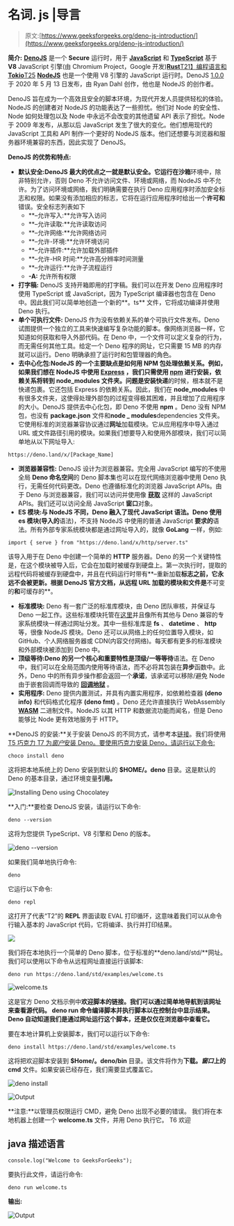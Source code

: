 # 名词. js |导言

> 原文:[https://www.geeksforgeeks.org/deno-js-introduction/](https://www.geeksforgeeks.org/deno-js-introduction/)

**简介:** [**DenoJS**](https://deno.land/) 是一个 **Secure** 运行时，用于 [**JavaScript**](https://www.geeksforgeeks.org/javascript-tutorial/) 和 [**TypeScript**](https://www.geeksforgeeks.org/hello-world-in-typescript-language/) 基于 **V8** JavaScript 引擎(由 Chromium Project，Google 开发)[**Rust**T21】编程语言和](https://www.rust-lang.org/)[**Tokio**T25](https://tokio.rs/) [**NodeJS**](https://www.geeksforgeeks.org/introduction-to-nodejs/) 也是一个使用 V8 引擎的 JavaScript 运行时。DenoJS [1.0.0](https://deno.land/v1) 于 2020 年 5 月 13 日发布，由 Ryan Dahl 创作，他也是 NodeJS 的创作者。

DenoJS 旨在成为一个高效且安全的脚本环境，为现代开发人员提供轻松的体验。NodeJS 的创建者对 NodeJS 的功能表达了一些担忧。他们对 Node 的安全性、Node 如何处理包以及 Node 中永远不会改变的其他遗留 API 表示了担忧。Node 于 2009 年发布，从那以后 JavaScript 发生了很大的变化。他们想用现代的 JavaScript 工具和 API 制作一个更好的 NodeJS 版本。他们还想要与浏览器和服务器环境兼容的东西，因此实现了 DenoJS。

**DenoJS 的优势和特点:**

*   **默认安全:**DenoJS 最大的优点之一就是默认安全。它运行在**沙箱**环境中，除非特别允许，否则 Deno 不允许访问文件、环境或网络，而 NodeJS 中不允许。为了访问环境或网络，我们明确需要在执行 Deno 应用程序时添加安全标志和权限。如果没有添加相应的标志，它将在运行应用程序时给出一个**许可和**错误。安全标志列表如下
    *   **–允许写入:**允许写入访问
    *   **–允许读取:**允许读取访问
    *   **–允许网络:**允许网络访问
    *   **–允许-环境:**允许环境访问
    *   **–允许插件:**允许加载外部插件
    *   **–允许-HR 时间:**允许高分辨率时间测量
    *   **–允许运行:**允许子流程运行
    *   **-A:** 允许所有权限
*   **打字稿:** DenoJS 支持开箱即用的打字稿。我们可以在开发 Deno 应用程序时使用 TypeScript 或 JavaScript，因为 TypeScript 编译器也包含在 Deno 中。因此我们可以简单地创造一个新的**。ts** 文件，它将成功编译并使用 Deno 执行。
*   **单个可执行文件:** DenoJS 作为没有依赖关系的单个可执行文件发布。Deno 试图提供一个独立的工具来快速编写复杂功能的脚本。像网络浏览器一样，它知道如何获取和导入外部代码。在 Deno 中，一个文件可以定义复杂的行为，而无需任何其他工具。给定一个 Deno 程序的网址，它只需要 15 MB 的内存就可以运行。Deno 明确承担了运行时和包管理器的角色。
*   **去中心化包:**NodeJS 的一个主要缺点是如何用 NPM 包处理依赖关系。例如，如果我们想在 NodeJS 中使用 [**Express**](https://www.geeksforgeeks.org/introduction-to-express/) ，我们只需使用 [**npm**](https://www.geeksforgeeks.org/node-js-npm-node-package-manager/) 进行安装，依赖关系将转到 **node_modules** 文件夹。问题是安装**快递**的时候，根本就不是快递包裹。它还包括 Express 的依赖关系。因此，我们在 **node_modules** 中有很多文件夹，这使得处理外部包的过程变得极其困难，并且增加了应用程序的大小。DenoJS 提供去中心化包，即 Deno 不使用 **npm** 。Deno 没有 NPM 包，也没有 **package.json** 文件和**node _ modules**dependencies 文件夹。它使用标准的浏览器兼容协议通过**网址**加载模块。它从应用程序中导入通过 URL 或文件路径引用的模块。如果我们想要导入和使用外部模块，我们可以简单地从以下网址导入:

```
https://deno.land/x/[Package_Name]
```

*   **浏览器兼容性:** DenoJS 设计为浏览器兼容。完全用 JavaScript 编写的不使用全局 **Deno 命名空间**的 Deno 脚本集也可以在现代网络浏览器中使用 Deno 执行，无需任何代码更改。Deno 也遵循标准化的浏览器 JavaScript APIs。由于 Deno 与浏览器兼容，我们可以访问并使用像 [**获取**](https://www.geeksforgeeks.org/fetch-api/) 这样的 JavaScript APIs。我们还可以访问全局 JavaScript **窗口**对象。
*   **ES 模块:**与 NodeJS 不同，Deno 融入了现代 JavaScript 语法。Deno 使用 es 模块(导入**的**语法)，不支持 NodeJS 中使用的普通 JavaScript **要求的**语法。所有外部专家系统模块都是通过网址导入的，就像 **GoLang** 一样，例如:

```
import { serve } from "https://deno.land/x/http/server.ts"
```

该导入用于在 Deno 中创建一个简单的 **HTTP** 服务器。Deno 的另一个关键特性是，在这个模块被导入后，它会在加载时被缓存到硬盘上。第一次执行时，提取的远程代码将被缓存到硬盘中，并且在代码运行时带有**–重新加载**标志之前，它永远不会被更新。根据 DenoJS 官方文档，从远程 URL 加载的模块和文件是**不可变的**和**可缓存的**。

*   **标准模块:** Deno 有一套广泛的标准库模块，由 Deno 团队审核，并保证与 Deno 一起工作。这些标准模块托管在[这里](https://deno.land/std)并且像所有其他与 Deno 兼容的专家系统模块一样通过网址分发。其中一些标准库是 **fs** 、 **datetime** 、 **http** 等，很像 NodeJS 模块。Deno 还可以从网络上的任何位置导入模块，如 GitHub、个人网络服务器或 CDN(内容交付网络)。每天都有更多的标准模块和外部模块被添加到 Deno 中。
*   **顶级等待:**Deno 的另一个核心和重要特性是**顶级/一等等待**语法。在 Deno 中，我们可以在全局范围内使用等待语法，而不必将其包装在**异步**函数中。此外，Deno 中的所有异步操作都会返回一个**承诺**，该承诺可以移除/避免 Node 由于嵌套回调而导致的 [**回调地狱**](https://www.geeksforgeeks.org/what-is-callback-hell-in-node-js/) 。
*   **实用程序:** Deno 提供内置测试，并具有内置实用程序，如依赖检查器 **(deno info)** 和代码格式化程序 **(deno fmt)** 。Deno 还允许直接执行 WebAssembly [**WASM**](https://www.geeksforgeeks.org/webassembly-the-next-big-thing/) 二进制文件。NodeJS 以其 HTTP 和数据流功能而闻名，但是 Deno 能够比 Node 更有效地服务于 HTTP。

**DenoJS 的安装:**关于安装 DenoJS 的不同方式，请参考本[链接](https://deno.land/#installation)。我们将使用[T5 巧克力 T7 为*窗户*安装 Deno。要使用巧克力安装 Deno，请运行以下命令:](https://chocolatey.org/docs/installation)

```
choco install deno
```

这将把本地系统上的 Deno 安装到默认的 **$HOME/。deno** 目录。这是默认的 Deno 的基本目录，通过环境变量**引用。** 

![Installing Deno using Chocolatey](img/1d529216344b294e76df0830152a8afd.png)

**入门:**要检查 DenoJS 安装，请运行以下命令:

```
deno --version
```

这将为您提供 TypeScript、V8 引擎和 Deno 的版本。

![deno --version](img/807f993f05f6e8ae33329720fc5f72fb.png)

如果我们简单地执行命令:

```
deno
```

它运行以下命令:

```
deno repl
```

这打开了代表“T2”的 **REPL** 界面读取 EVAL 打印循环，这意味着我们可以从命令行输入基本的 JavaScript 代码，它将编译、执行并打印结果。

![](img/6024a09019c5e3dce57c738b9807671b.png)

我们将在本地执行一个简单的 Deno 脚本，位于标准的**deno.land/std/**网址。我们可以使用以下命令从远程网址直接运行该脚本:

```
deno run https://deno.land/std/examples/welcome.ts
```

![welcome.ts ](img/9f0ae4100cb1cc41d4a3b7b3b0e04568.png)

这是官方 Deno 文档示例中**欢迎脚本的链接。我们可以通过简单地导航到该网址来查看源代码。 **deno run** 命令编译脚本并执行脚本以在控制台中显示结果。Deno 自动知道我们是通过网址运行这个脚本，还是仅仅在浏览器中查看它。**

要在本地计算机上安装脚本，我们可以运行以下命令:

```
deno install https://deno.land/std/examples/welcome.ts
```

这将把欢迎脚本安装到 **$Home/。deno/bin** 目录。该文件将作为**下载。*窗口*上的 cmd** 文件。如果安装已经存在，我们需要显式覆盖它。

![deno install](img/0da4a0bad5edc7ed41e3e27d2002cc1b.png)

![Output ](img/e92b41e6600a89278093212f83c43035.png)

**注意:**以管理员权限运行 CMD，避免 Deno 出现不必要的错误。
我们将在本地机器上创建一个 **welcome.ts** 文件，并用 Deno 执行它。
T6 欢迎

## java 描述语言

```
console.log("Welcome to GeeksForGeeks");
```

要执行此文件，请运行命令:

```
deno run welcome.ts
```

**输出:**

![Output ](img/aa3244f6b727a36d03ee4e3947e89f1c.png)